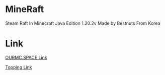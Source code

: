 # MineRaft
Steam Raft In Minecraft Java Edition 1.20.2v
Made by Bestnuts From Korea

# Link
[OURMC.SPACE Link](https://cafe.naver.com/minecraftgame/1898341)

[Topping Link](https://topping.place/products/208)
